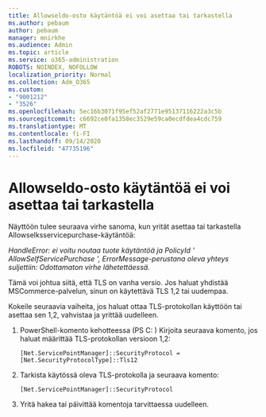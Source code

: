 ```yaml
---
title: Allowseldo-osto käytäntöä ei voi asettaa tai tarkastella
ms.author: pebaum
author: pebaum
manager: mnirkhe
ms.audience: Admin
ms.topic: article
ms.service: o365-administration
ROBOTS: NOINDEX, NOFOLLOW
localization_priority: Normal
ms.collection: Adm_O365
ms.custom:
- "9001212"
- "3526"
ms.openlocfilehash: 5ec16b3071f95ef52af2771e95137116222a3c5b
ms.sourcegitcommit: c6692ce0fa1358ec3529e59ca0ecdfdea4cdc759
ms.translationtype: MT
ms.contentlocale: fi-FI
ms.lasthandoff: 09/14/2020
ms.locfileid: "47735196"
---
```

# <a name="unable-to-set-or-view-the-allowselfservicepurchase-policy"></a>Allowseldo-osto käytäntöä ei voi asettaa tai tarkastella

Näyttöön tulee seuraava virhe sanoma, kun yrität asettaa tai tarkastella Allowselksservicepurchase-käytäntöä:

*HandleError: ei voitu noutaa tuote käytäntöä ja PolicyId ' AllowSelfServicePurchase ', ErrorMessage-perustana oleva yhteys suljettiin: Odottamaton virhe lähetettäessä.*

Tämä voi johtua siitä, että TLS on vanha versio. Jos haluat yhdistää MSCommerce-palvelun, sinun on käytettävä TLS 1,2 tai uudempaa.  

Kokeile seuraavia vaiheita, jos haluat ottaa TLS-protokollan käyttöön tai asettaa sen 1,2, vahvistaa ja yrittää uudelleen.
 1. PowerShell-komento kehotteessa (PS C: \) Kirjoita seuraava komento, jos haluat määrittää TLS-protokollan versioon 1,2:

    `[Net.ServicePointManager]::SecurityProtocol = [Net.SecurityProtocolType]::Tls12`

2. Tarkista käytössä oleva TLS-protokolla ja seuraava komento:

    `[Net.ServicePointManager]::SecurityProtocol` 

3. Yritä hakea tai päivittää komentoja tarvittaessa uudelleen.


